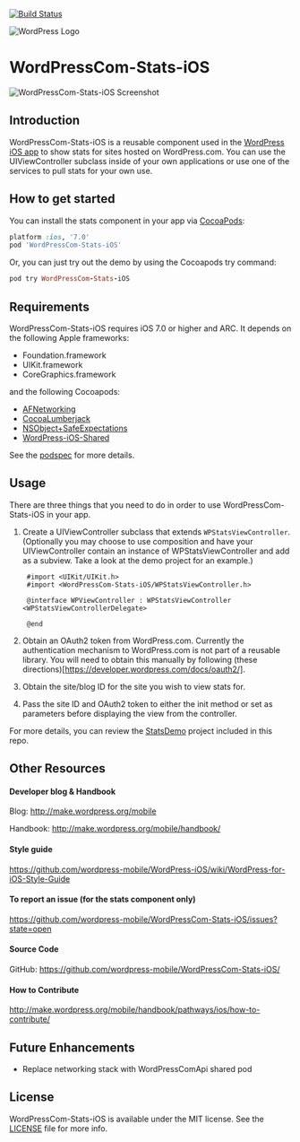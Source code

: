 [![Build Status](https://travis-ci.org/wordpress-mobile/WordPressCom-Stats-iOS.svg?branch=develop)](https://travis-ci.org/wordpress-mobile/WordPressCom-Stats-iOS)

![WordPress Logo](http://s.w.org/about/images/logos/wordpress-logo-hoz-rgb.png)

# WordPressCom-Stats-iOS

![WordPressCom-Stats-iOS Screenshot](https://i.cloudup.com/y3su7U3jJi.png)

## Introduction

WordPressCom-Stats-iOS is a reusable component used in the [WordPress iOS app](https://github.com/wordpress-mobile/WordPress-iOS) to show stats for sites hosted on WordPress.com.  You can use the UIViewController subclass inside of your own applications or use one of the services to pull stats for your own use.

## How to get started
You can install the stats component in your app via [CocoaPods](http://cocoapods.org):

```ruby
platform :ios, '7.0'
pod 'WordPressCom-Stats-iOS'
```

Or, you can just try out the demo by using the Cocoapods try command:

```ruby
pod try WordPressCom-Stats-iOS
```

## Requirements

WordPressCom-Stats-iOS requires iOS 7.0 or higher and ARC. It depends on the following Apple frameworks:

* Foundation.framework
* UIKit.framework
* CoreGraphics.framework

and the following Cocoapods:

* [AFNetworking](https://github.com/AFNetworking/AFNetworking)
* [CocoaLumberjack](https://github.com/CocoaLumberjack/CocoaLumberjack)
* [NSObject+SafeExpectations](https://github.com/wordpress-mobile/NSObject-SafeExpectations)
* [WordPress-iOS-Shared](https://github.com/wordpress-mobile/WordPress-iOS-Shared)

See the [podspec](https://github.com/wordpress-mobile/WordPressCom-Stats-iOS/blob/develop/WordPressCom-Stats-iOS.podspec) for more details.

## Usage

There are three things that you need to do in order to use WordPressCom-Stats-iOS in your app.

1. Create a UIViewController subclass that extends ```WPStatsViewController```.  (Optionally you may choose to use composition and have your UIViewController contain an instance of WPStatsViewController and add as a subview.  Take a look at the demo project for an example.)

        #import <UIKit/UIKit.h>
        #import <WordPressCom-Stats-iOS/WPStatsViewController.h>

        @interface WPViewController : WPStatsViewController <WPStatsViewControllerDelegate>

        @end

2. Obtain an OAuth2 token from WordPress.com.  Currently the authentication mechanism to WordPress.com is not part of a reusable library.  You will need to obtain this manually by following (these directions)[https://developer.wordpress.com/docs/oauth2/].

3. Obtain the site/blog ID for the site you wish to view stats for.

4. Pass the site ID and OAuth2 token to either the init method or set as parameters before displaying the view from the controller.

For more details, you can review the [StatsDemo](https://github.com/wordpress-mobile/WordPressCom-Stats-iOS/tree/develop/StatsDemo) project included in this repo.

## Other Resources

#### Developer blog & Handbook

Blog: http://make.wordpress.org/mobile

Handbook: http://make.wordpress.org/mobile/handbook/

#### Style guide

https://github.com/wordpress-mobile/WordPress-iOS/wiki/WordPress-for-iOS-Style-Guide

#### To report an issue (for the stats component only)

https://github.com/wordpress-mobile/WordPressCom-Stats-iOS/issues?state=open

#### Source Code

GitHub: https://github.com/wordpress-mobile/WordPressCom-Stats-iOS/

#### How to Contribute

http://make.wordpress.org/mobile/handbook/pathways/ios/how-to-contribute/

## Future Enhancements

* Replace networking stack with WordPressComApi shared pod

## License

WordPressCom-Stats-iOS is available under the MIT license. See the [LICENSE](https://raw.githubusercontent.com/wordpress-mobile/WordPressCom-Stats-iOS/develop/LICENSE) file for more info.
